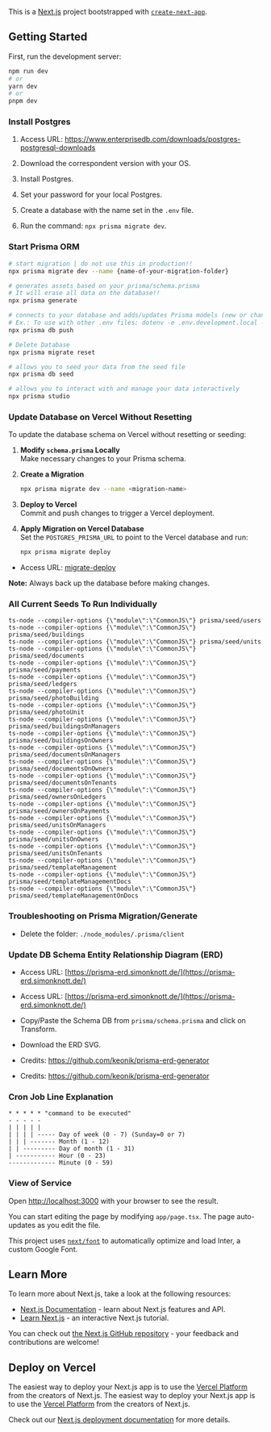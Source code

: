 This is a [Next.js](https://nextjs.org/) project bootstrapped with [`create-next-app`](https://github.com/vercel/next.js/tree/canary/packages/create-next-app).


## Getting Started

First, run the development server:

```bash
npm run dev
# or
yarn dev
# or
pnpm dev
```

### Install Postgres

1. Access URL:
   https://www.enterprisedb.com/downloads/postgres-postgresql-downloads

2. Download the correspondent version with your OS.

3. Install Postgres.

4. Set your password for your local Postgres.

5. Create a database with the name set in the `.env` file.

6. Run the command: `npx prisma migrate dev`.

### Start Prisma ORM

```bash
# start migration | do not use this in production!!
npx prisma migrate dev --name {name-of-your-migration-folder}

# generates assets based on your prisma/schema.prisma
# It will erase all data on the database!!
npx prisma generate

# connects to your database and adds/updates Prisma models (new or changed fields) to your Prisma schema
# Ex.: To use with other .env files: dotenv -e .env.development.local -- npx prisma db push
npx prisma db push

# Delete Database
npx prisma migrate reset

# allows you to seed your data from the seed file
npx prisma db seed

# allows you to interact with and manage your data interactively
npx prisma studio
```

### Update Database on Vercel Without Resetting

To update the database schema on Vercel without resetting or seeding:

1. **Modify `schema.prisma` Locally**  
   Make necessary changes to your Prisma schema.

2. **Create a Migration**  
   ```bash
   npx prisma migrate dev --name <migration-name>
   ```

3. **Deploy to Vercel**  
   Commit and push changes to trigger a Vercel deployment.

4. **Apply Migration on Vercel Database**  
   Set the `POSTGRES_PRISMA_URL` to point to the Vercel database and run:
   ```bash
   npx prisma migrate deploy
   ```

- Access URL:
  [migrate-deploy](https://www.prisma.io/docs/orm/reference/prisma-cli-reference#migrate-deploy)

**Note:** Always back up the database before making changes.

### All Current Seeds To Run Individually

```
ts-node --compiler-options {\"module\":\"CommonJS\"} prisma/seed/users
ts-node --compiler-options {\"module\":\"CommonJS\"} prisma/seed/buildings
ts-node --compiler-options {\"module\":\"CommonJS\"} prisma/seed/units
ts-node --compiler-options {\"module\":\"CommonJS\"} prisma/seed/documents
ts-node --compiler-options {\"module\":\"CommonJS\"} prisma/seed/payments
ts-node --compiler-options {\"module\":\"CommonJS\"} prisma/seed/ledgers
ts-node --compiler-options {\"module\":\"CommonJS\"} prisma/seed/photoBuilding
ts-node --compiler-options {\"module\":\"CommonJS\"} prisma/seed/photoUnit
ts-node --compiler-options {\"module\":\"CommonJS\"} prisma/seed/buildingsOnManagers
ts-node --compiler-options {\"module\":\"CommonJS\"} prisma/seed/buildingsOnOwners
ts-node --compiler-options {\"module\":\"CommonJS\"} prisma/seed/documentsOnManagers
ts-node --compiler-options {\"module\":\"CommonJS\"} prisma/seed/documentsOnOwners
ts-node --compiler-options {\"module\":\"CommonJS\"} prisma/seed/documentsOnTenants
ts-node --compiler-options {\"module\":\"CommonJS\"} prisma/seed/ownersOnLedgers
ts-node --compiler-options {\"module\":\"CommonJS\"} prisma/seed/ownersOnPayments
ts-node --compiler-options {\"module\":\"CommonJS\"} prisma/seed/unitsOnManagers
ts-node --compiler-options {\"module\":\"CommonJS\"} prisma/seed/unitsOnOwners
ts-node --compiler-options {\"module\":\"CommonJS\"} prisma/seed/unitsOnTenants
ts-node --compiler-options {\"module\":\"CommonJS\"} prisma/seed/templateManagement
ts-node --compiler-options {\"module\":\"CommonJS\"} prisma/seed/templateManagementDocs
ts-node --compiler-options {\"module\":\"CommonJS\"} prisma/seed/templateManagementOnDocs
```

### Troubleshooting on Prisma Migration/Generate

- Delete the folder: `./node_modules/.prisma/client`

### Update DB Schema Entity Relationship Diagram (ERD)

- Access URL:
  [https://prisma-erd.simonknott.de/](https://prisma-erd.simonknott.de/)
- Access URL:
  [https://prisma-erd.simonknott.de/](https://prisma-erd.simonknott.de/)

- Copy/Paste the Schema DB from `prisma/schema.prisma` and click on Transform.

- Download the ERD SVG.

- Credits: https://github.com/keonik/prisma-erd-generator
- Credits: https://github.com/keonik/prisma-erd-generator

### Cron Job Line Explanation

```
* * * * * "command to be executed"
- - - - -
| | | | |
| | | | ----- Day of week (0 - 7) (Sunday=0 or 7)
| | | ------- Month (1 - 12)
| | --------- Day of month (1 - 31)
| ----------- Hour (0 - 23)
------------- Minute (0 - 59)
```

### View of Service

Open [http://localhost:3000](http://localhost:3000) with your browser to see the
result.

You can start editing the page by modifying `app/page.tsx`. The page
auto-updates as you edit the file.

This project uses
[`next/font`](https://nextjs.org/docs/basic-features/font-optimization) to automatically optimize and load Inter, a custom Google Font.

## Learn More

To learn more about Next.js, take a look at the following resources:

- [Next.js Documentation](https://nextjs.org/docs) - learn about Next.js
  features and API.
- [Learn Next.js](https://nextjs.org/learn) - an interactive Next.js tutorial.

You can check out
[the Next.js GitHub repository](https://github.com/vercel/next.js/) - your feedback and contributions are welcome!

## Deploy on Vercel

The easiest way to deploy your Next.js app is to use the
[Vercel Platform](https://vercel.com/new?utm_medium=default-template&filter=next.js&utm_source=create-next-app&utm_campaign=create-next-app-readme)
from the creators of Next.js.
The easiest way to deploy your Next.js app is to use the
[Vercel Platform](https://vercel.com/new?utm_medium=default-template&filter=next.js&utm_source=create-next-app&utm_campaign=create-next-app-readme)
from the creators of Next.js.

Check out our
[Next.js deployment documentation](https://nextjs.org/docs/deployment) for more details.